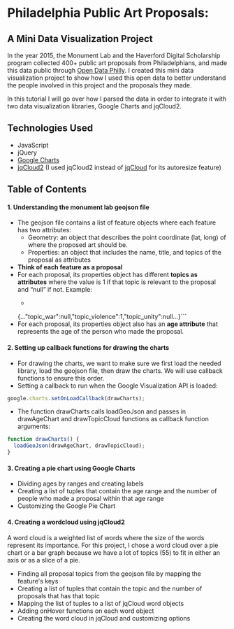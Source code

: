 # Philadelphia Public Art Proposals: 
## A Mini Data Visualization Project

In the year 2015, the Monument Lab and the Haverford Digital Scholarship program collected 400+ public art proposals from Philadelphians, and made this data public through [Open Data Philly](https://www.opendataphilly.org/). I created this mini data visualization project to show how I used this open data to better understand the people involved in this project and the proposals they made. 

In this tutorial I will go over how I parsed the data in order to integrate it with two data visualization libraries, Google Charts and jqCloud2. 

## Technologies Used
* JavaScript
* jQuery
* [Google Charts](https://developers.google.com/chart/)
* [jqCloud2](https://www.npmjs.com/package/jqcloud2) (I used jqCloud2 instead of [jqCloud](http://mistic100.github.io/jQCloud/) for its autoresize feature) 

## Table of Contents
#### 1. Understanding the monument lab geojson file
 * The geojson file contains a list of feature objects where each feature has two attributes:
      * Geometry: an object that describes the point coordinate (lat, long) of where the proposed art should be.
      * Properties: an object that includes the name, title, and topics of the proposal as attributes
 * **Think of each feature as a proposal** 
  * For each proposal, its properties object has different **topics as attributes** where the value is 1 if that topic is relevant to the proposal and “null” if not. Example:
      * ```
      {..."topic_war":null,"topic_violence":1,"topic_unity":null...}```
   * For each proposal, its properties object also has an **age attribute** that represents the age of the person who made the proposal.

#### 2. Setting up callback functions for drawing the charts
* For drawing the charts, we want to make sure we first load the needed library, load the geojson file, then draw the charts. We will use callback functions to ensure this order. 
* Setting a callback to run when the Google Visualization API is loaded:

```javascript
google.charts.setOnLoadCallback(drawCharts);
```
* The function drawCharts calls loadGeoJson and passes in drawAgeChart and drawTopicCloud functions as callback function arguments:

```javascript
function drawCharts() {
  loadGeoJson(drawAgeChart, drawTopicCloud);
}
```
#### 3. Creating a pie chart using Google Charts
* Dividing ages by ranges and creating labels
* Creating a list of tuples that contain the age range and the number of people who made a proposal within that age range 
* Customizing the Google Pie Chart

#### 4. Creating a wordcloud using jqCloud2
 A word cloud is a weighted list of words where the size of the words represent its importance.
For this project, I chose a word cloud over a pie chart or a bar graph because we have a lot of topics (55) to fit in either an axis or as a slice of a pie. 

  * Finding all proposal topics from the geojson file by mapping the feature's keys
  * Creating a list of tuples that contain the topic and the number of proposals that has that topic 
  * Mapping the list of tuples to a list of jqCloud word objects
  * Adding onHover functions on each word object
  * Creating the word cloud in jqCloud and customizing options
